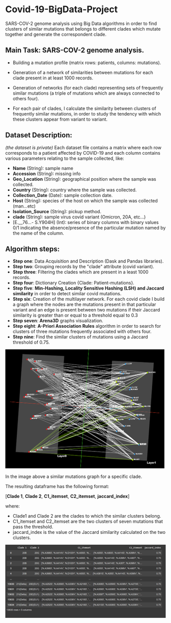 # Covid-19-BigData-Project
 SARS-COV-2 genome analysis using Big Data algorithms in order to find clusters of similar mutations that belongs to different clades which mutate together and generate the correspondent clade.

## Main Task: SARS-COV-2 genome analysis.
- Building a mutation profile (matrix rows: patients, columns: mutations).

- Generation of a network of similarities between mutations for each clade present in at least 1000 records.

- Generation of networks (for each clade) representing sets of frequently similar mutations (a triple of mutations which are always connected to others four).

- For each pair of clades, I calculate the similarity between clusters of frequently similar mutations, in order to study the tendency with which these clusters appear from variant to variant.

## Dataset Description:
*(the dataset is private)*
Each dataset file contains a matrix where each row corresponds to a patient affected by COVID-19 and each column contains various parameters relating to the sample collected, like:

- **Name** (String): sample name
- **Accession** (String): missing info
- **Geo_Location** (String): geographical position where the sample was collected.
- **Country** (String): country where the sample was collected.
- **Collection_Date** (Date): sample collection date.
- **Host** (String): species of the host on which the sample was collected (man...etc)
- **Isolation_Source** (String): pickup method.
- **clade** (String): sample virus covid variant (Omicron, 20A, etc...)
- [E.__76...- S.Y904H] (Int): series of binary columns with binary values 0/1 indicating the absence/presence of the particular mutation named by the name of the column.

## Algorithm steps:
- **Step one**: Data Acquisition and Description (Dask and Pandas libraries).
- **Step two**:  Grouping records by the "clade" attribute (covid variant).
- **Step three**: Filtering the clades which are present in a least 1000 records.
- **Step four**: Dictionary Creation {Clade: Patient-mutations}.
- **Step five**: **Min-Hashing, Locality Sensitive Hashing (LSH) and Jaccard similarity** in order to detect similar covid mutations.
- **Step six**: Creation of the multilayer network. For each covid clade I build a graph where the nodes are the mutations present in that particular variant and an edge is present between two mutations if their Jaccard similarity is greater than or equal to a threshold equal to 0.3
- **Step seven**: **Arena3D** graphs visualization.
- **Step eight**: **A-Priori Association Rules** algorithm in order to search for clusters of three mutations frequently associated with others four.
- **Step nine**: Find the similar clusters of mutations using a Jaccard threshold of 0.75.

<p align="left">
  <img src="https://github.com/AdrianaMacc/Covid-19-BigData-Project/blob/main/similarmutationgraph.png" width="500" title="Graph Example">
</p>
In the image above a similar mutations graph for a specific clade. 

The resulting dataframe has the following format:

[**Clade 1**, **Clade 2**, **C1_itemset**, **C2_itemset**, **jaccard_index**]

where:
- Clade1 and Clade 2 are the clades to which the similar clusters belong. 
- C1_itemset and C2_itemset are the two clusters of seven mutations that pass the threshold. 
- jaccard_index is the value of the Jaccard similarity calculated on the two clusters.

![alt text](https://github.com/AdrianaMacc/Covid-19-BigData-Project/blob/main/example-table.png)
